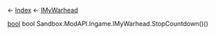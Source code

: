 ← [Index](Api-Index) ← [IMyWarhead](Sandbox.ModAPI.Ingame.IMyWarhead)

[bool](System.Boolean) bool Sandbox.ModAPI.Ingame.IMyWarhead.StopCountdown()()